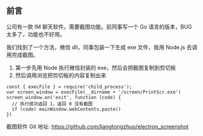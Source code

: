 ## 前言
公司有一款 IM 聊天软件，需要截图功能。前同事写一个 Go 语言的版本，BUG 太多了，功能也不好用。

我们找到了一个方法，微信 dll，同事包装一下生成 exe 文件，我用 Node.js 去调用完成截图。

1. 第一步先用 Node 执行微信封装的 exe，然后会把截图复制到剪切板
2. 然后调用浏览把剪切板的内容复制出来
```
const { execFile } = require('child_process');
var screen_window = execFile(__dirname + '/screen/PrintScr.exe')
screen_window.on('exit', function (code) {
  // 执行成功返回 1，返回 0 没有截图
  if (code) mainWindow.webContents.paste()
})
```

截图软件 Git 地址: https://github.com/liangtongzhuo/electron_screenshot
